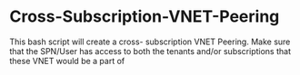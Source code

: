 # Cross-Subscription-VNET-Peering
This bash script will create a cross- subscription VNET Peering. Make sure that the SPN/User has access to both the tenants and/or subscriptions that these VNET would be a part of
